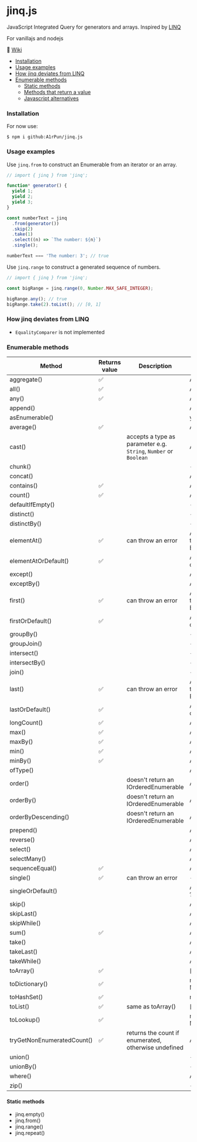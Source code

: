 ﻿# jinq.js

JavaScript Integrated Query for generators and arrays.
Inspired by [LINQ](https://docs.microsoft.com/en-us/dotnet/api/system.linq.enumerable)

For vanillajs and nodejs

:page_facing_up: [Wiki](https://github.com/A1rPun/jinq.js/wiki)

- [Installation](#installation)
- [Usage examples](#usage-examples)
- [How jinq deviates from LINQ](#how-jinq-deviates-from-linq)
- [Enumerable methods](#enumerable-methods)
  - [Static methods](#static-methods)
  - [Methods that return a value](#methods-that-return-a-value)
  - [Javascript alternatives](#javascript-alternatives)

### Installation

For now use:

```
$ npm i github:A1rPun/jinq.js
```

### Usage examples

Use `jinq.from` to construct an Enumerable from an iterator or an array.

```js
// import { jinq } from 'jinq';

function* generator() {
  yield 1;
  yield 2;
  yield 3;
}

const numberText = jinq
  .from(generator())
  .skip(2)
  .take(1)
  .select((n) => `The number: ${n}`)
  .single();

numberText === 'The number: 3'; // true
```

Use `jinq.range` to construct a generated sequence of numbers.

```js
// import { jinq } from 'jinq';

const bigRange = jinq.range(0, Number.MAX_SAFE_INTEGER);

bigRange.any(); // true
bigRange.take(2).toList(); // [0, 1]
```

### How jinq deviates from LINQ

- `EqualityComparer` is not implemented

### Enumerable methods

Method|Returns value|Description|JS alternative
--|--|--|--
aggregate()|:white_check_mark:||Array.reduce()
all()|:white_check_mark:||Array.every()
any()|:white_check_mark:||Array.some()
append()|||Array.push()
asEnumerable()|||yield* Iterator
average()|:white_check_mark:||Array.reduce()
cast()||accepts a type as parameter e.g. `String`, `Number` or `Boolean`|Array.map()
chunk()|||-
concat()|||Array.concat()
contains()|:white_check_mark:||Array.includes()
count()|:white_check_mark:||Array.length
defaultIfEmpty()|||-
distinct()|||-
distinctBy()|||-
elementAt()|:white_check_mark:|can throw an error|Array.at() ?? throw new Error()
elementAtOrDefault()|:white_check_mark:||Array.at() ?? defaultValue
except()|||Array.filter()
exceptBy()|||Array.filter()
first()|:white_check_mark:|can throw an error|Array.at(0) ?? throw new Error()
firstOrDefault()|:white_check_mark:||Array.at(0) ?? defaultValue
groupBy()|||-
groupJoin()|||-
intersect()|||-
intersectBy()|||-
join()|||-
last()|:white_check_mark:|can throw an error|Array.at(-1) ?? throw new Error()
lastOrDefault()|:white_check_mark:||Array.at(-1) ?? defaultValue
longCount()|:white_check_mark:||Array.length
max()|:white_check_mark:||Array.reduce()
maxBy()|:white_check_mark:||Array.reduce()
min()|:white_check_mark:||Array.reduce()
minBy()|:white_check_mark:||Array.reduce()
ofType()|||Array.filter()
order()||doesn't return an IOrderedEnumerable|Array.sort()
orderBy()||doesn't return an IOrderedEnumerable|Array.sort()
orderByDescending()||doesn't return an IOrderedEnumerable|Array.sort()
prepend()|||Array.unshift()
reverse()|||Array.reverse()
select()|||Array.map()
selectMany()|||Array.flatMap()
sequenceEqual()|:white_check_mark:||Array.all()
single()|:white_check_mark:|can throw an error| -
singleOrDefault()|||Array.at(index) ?? defaultValue
skip()|||Array.slice()
skipLast()|||Array.slice()
skipWhile()|||Array.slice()
sum()|:white_check_mark:||Array.reduce()
take()|||Array.slice()
takeLast()|||Array.slice()
takeWhile()|||Array.slice()
toArray()|:white_check_mark:||[...Iterator]
toDictionary()|:white_check_mark:||new Map(Array)
toHashSet()|:white_check_mark:||new Set(Array)
toList()|:white_check_mark:|same as toArray()|[...Iterator]
toLookup()|:white_check_mark:||new Map(Array)
tryGetNonEnumeratedCount()|:white_check_mark:| returns the count if enumerated, otherwise undefined|Array.length
union()|||-
unionBy()|||-
where()|||Array.filter()
zip()|||-

#### Static methods

- jinq.empty()
- jinq.from()
- jinq.range()
- jinq.repeat()
